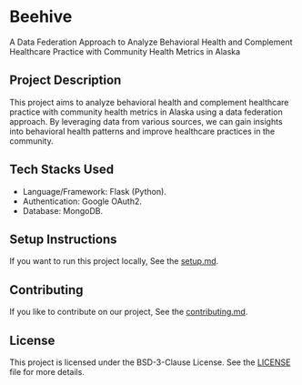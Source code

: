 # Beehive
A Data Federation Approach to Analyze Behavioral Health and Complement Healthcare Practice with Community Health Metrics in Alaska

## Project Description

This project aims to analyze behavioral health and complement healthcare practice with community health metrics in Alaska using a data federation approach. By leveraging data from various sources, we can gain insights into behavioral health patterns and improve healthcare practices in the community.

## Tech Stacks Used
- Language/Framework: Flask (Python).
- Authentication: Google OAuth2.
- Database: MongoDB.

## Setup Instructions

If you want to run this project locally, See the [setup.md](DOCS/setup.md).

## Contributing

If you like to contribute on our project, See the [contributing.md](DOCS/contributing.md).



## License

This project is licensed under the BSD-3-Clause License. See the [LICENSE](LICENSE) file for more details.
